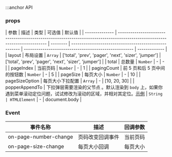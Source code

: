 :::anchor API

### props

| 参数           | 描述                                                                                                                      | 类型     | 可选值                                                | 默认值                                                |
| -------------- | ------------------------------------------------------------------------------------------------------------------------- | -------- | ----------------------------------------------------- | ----------------------------------------------------- | ------------- |
| layout         | 布局设置                                                                                                                  | `Array`  | ['total', 'prev', 'pager', 'next', 'sizer', 'jumper'] | ['total', 'prev', 'pager', 'next', 'sizer', 'jumper'] |
| total          | 总数量                                                                                                                    | `Number` | -                                                     | -                                                     |
| pageIndex      | 当前页码                                                                                                                  | `Number` | -                                                     | 1                                                     |
| pagingCount    | 前 5 页和后 5 页中间的按钮数                                                                                              | `Number` | -                                                     | 5                                                     |
| pageSize       | 每页大小                                                                                                                  | `Number` | -                                                     | 10                                                    |
| pageSizeOption | 每页大小下拉配置                                                                                                          | `Array`  | -                                                     | [10, 20, 30]                                          |
| popperAppendTo | 下拉弹层需要渲染的父节点 。默认渲染到 `body` 上，如果你遇到菜单滚动定位问题，试试修改为滚动的区域，并相对其定位。[示例]() | `String  | HTMLElement`                                          | -                                                     | document.body |

### Event

| 事件名称              | 描述             | 回调参数 |
| --------------------- | ---------------- | -------- |
| on-page-number-change | 页码改变回调事件 | 当前页码 |
| on-page-size-change   | 每页大小回调     | 每页大小 |

